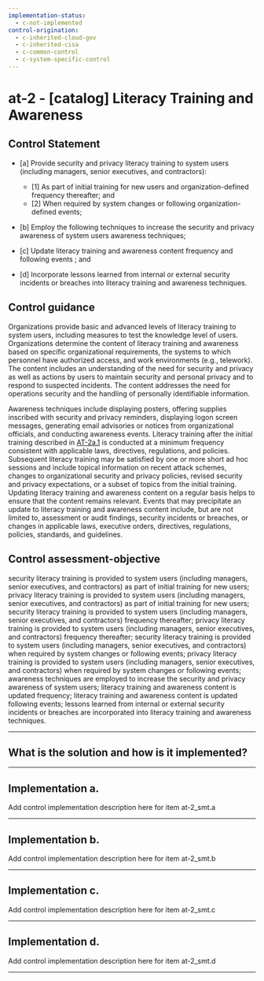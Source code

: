 ```yaml
---
implementation-status:
  - c-not-implemented
control-origination:
  - c-inherited-cloud-gov
  - c-inherited-cisa
  - c-common-control
  - c-system-specific-control
---
```


# at-2 - \[catalog\] Literacy Training and Awareness

## Control Statement

- \[a\] Provide security and privacy literacy training to system users (including managers, senior executives, and contractors):

  - \[1\] As part of initial training for new users and organization-defined frequency thereafter; and
  - \[2\] When required by system changes or following organization-defined events;

- \[b\] Employ the following techniques to increase the security and privacy awareness of system users awareness techniques;

- \[c\] Update literacy training and awareness content frequency and following events ; and

- \[d\] Incorporate lessons learned from internal or external security incidents or breaches into literacy training and awareness techniques.

## Control guidance

Organizations provide basic and advanced levels of literacy training to system users, including measures to test the knowledge level of users. Organizations determine the content of literacy training and awareness based on specific organizational requirements, the systems to which personnel have authorized access, and work environments (e.g., telework). The content includes an understanding of the need for security and privacy as well as actions by users to maintain security and personal privacy and to respond to suspected incidents. The content addresses the need for operations security and the handling of personally identifiable information.

Awareness techniques include displaying posters, offering supplies inscribed with security and privacy reminders, displaying logon screen messages, generating email advisories or notices from organizational officials, and conducting awareness events. Literacy training after the initial training described in [AT-2a.1](#at-2_smt.a.1) is conducted at a minimum frequency consistent with applicable laws, directives, regulations, and policies. Subsequent literacy training may be satisfied by one or more short ad hoc sessions and include topical information on recent attack schemes, changes to organizational security and privacy policies, revised security and privacy expectations, or a subset of topics from the initial training. Updating literacy training and awareness content on a regular basis helps to ensure that the content remains relevant. Events that may precipitate an update to literacy training and awareness content include, but are not limited to, assessment or audit findings, security incidents or breaches, or changes in applicable laws, executive orders, directives, regulations, policies, standards, and guidelines.

## Control assessment-objective

security literacy training is provided to system users (including managers, senior executives, and contractors) as part of initial training for new users;
privacy literacy training is provided to system users (including managers, senior executives, and contractors) as part of initial training for new users;
security literacy training is provided to system users (including managers, senior executives, and contractors) frequency thereafter;
privacy literacy training is provided to system users (including managers, senior executives, and contractors) frequency thereafter;
security literacy training is provided to system users (including managers, senior executives, and contractors) when required by system changes or following events;
privacy literacy training is provided to system users (including managers, senior executives, and contractors) when required by system changes or following events;
awareness techniques are employed to increase the security and privacy awareness of system users;
literacy training and awareness content is updated frequency;
literacy training and awareness content is updated following events;
lessons learned from internal or external security incidents or breaches are incorporated into literacy training and awareness techniques.

______________________________________________________________________

## What is the solution and how is it implemented?

<!-- Please leave this section blank and enter implementation details in the parts below. -->

______________________________________________________________________

## Implementation a.

Add control implementation description here for item at-2_smt.a

______________________________________________________________________

## Implementation b.

Add control implementation description here for item at-2_smt.b

______________________________________________________________________

## Implementation c.

Add control implementation description here for item at-2_smt.c

______________________________________________________________________

## Implementation d.

Add control implementation description here for item at-2_smt.d

______________________________________________________________________
